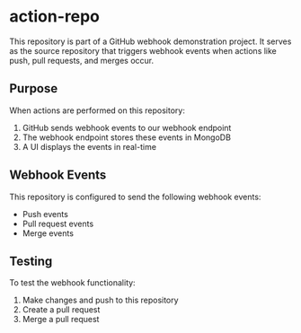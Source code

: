 # action-repo

This repository is part of a GitHub webhook demonstration project. It serves as the source repository that triggers webhook events when actions like push, pull requests, and merges occur.

## Purpose

When actions are performed on this repository:
1. GitHub sends webhook events to our webhook endpoint
2. The webhook endpoint stores these events in MongoDB
3. A UI displays the events in real-time

## Webhook Events

This repository is configured to send the following webhook events:
- Push events
- Pull request events
- Merge events

## Testing

To test the webhook functionality:
1. Make changes and push to this repository
2. Create a pull request
3. Merge a pull request